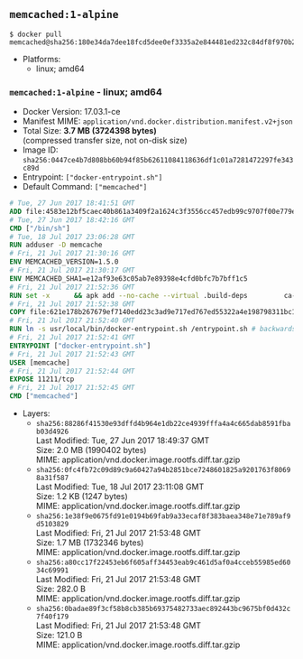 ## `memcached:1-alpine`

```console
$ docker pull memcached@sha256:180e34da7dee18fcd5dee0ef3335a2e844481ed232c84df8f970b2abf89b67e6
```

-	Platforms:
	-	linux; amd64

### `memcached:1-alpine` - linux; amd64

-	Docker Version: 17.03.1-ce
-	Manifest MIME: `application/vnd.docker.distribution.manifest.v2+json`
-	Total Size: **3.7 MB (3724398 bytes)**  
	(compressed transfer size, not on-disk size)
-	Image ID: `sha256:0447ce4b7d808bb60b94f85b62611084118636df1c01a7281472297fe343c89d`
-	Entrypoint: `["docker-entrypoint.sh"]`
-	Default Command: `["memcached"]`

```dockerfile
# Tue, 27 Jun 2017 18:41:51 GMT
ADD file:4583e12bf5caec40b861a3409f2a1624c3f3556cc457edb99c9707f00e779e45 in / 
# Tue, 27 Jun 2017 18:42:16 GMT
CMD ["/bin/sh"]
# Tue, 18 Jul 2017 23:06:28 GMT
RUN adduser -D memcache
# Fri, 21 Jul 2017 21:30:16 GMT
ENV MEMCACHED_VERSION=1.5.0
# Fri, 21 Jul 2017 21:30:17 GMT
ENV MEMCACHED_SHA1=e12af93e63c05ab7e89398e4cfd0bfc7b7bff1c5
# Fri, 21 Jul 2017 21:52:36 GMT
RUN set -x 		&& apk add --no-cache --virtual .build-deps 		ca-certificates 		coreutils 		cyrus-sasl-dev 		dpkg-dev dpkg 		gcc 		libc-dev 		libevent-dev 		libressl 		linux-headers 		make 		perl 		perl-utils 		tar 		&& wget -O memcached.tar.gz "https://memcached.org/files/memcached-$MEMCACHED_VERSION.tar.gz" 	&& echo "$MEMCACHED_SHA1  memcached.tar.gz" | sha1sum -c - 	&& mkdir -p /usr/src/memcached 	&& tar -xzf memcached.tar.gz -C /usr/src/memcached --strip-components=1 	&& rm memcached.tar.gz 		&& cd /usr/src/memcached 		&& ./configure 		--build="$(dpkg-architecture --query DEB_BUILD_GNU_TYPE)" 		--enable-sasl 	&& make -j "$(nproc)" 		&& make test 	&& make install 		&& cd / && rm -rf /usr/src/memcached 		&& runDeps="$( 		scanelf --needed --nobanner --recursive /usr/local 			| awk '{ gsub(/,/, "\nso:", $2); print "so:" $2 }' 			| sort -u 			| xargs -r apk info --installed 			| sort -u 	)" 	&& apk add --virtual .memcached-rundeps $runDeps 	&& apk del .build-deps 		&& memcached -V
# Fri, 21 Jul 2017 21:52:38 GMT
COPY file:621e178b267679ef7140edd23c3ad9e717ed767ed55322a4e198798311bc1d36 in /usr/local/bin/ 
# Fri, 21 Jul 2017 21:52:40 GMT
RUN ln -s usr/local/bin/docker-entrypoint.sh /entrypoint.sh # backwards compat
# Fri, 21 Jul 2017 21:52:41 GMT
ENTRYPOINT ["docker-entrypoint.sh"]
# Fri, 21 Jul 2017 21:52:43 GMT
USER [memcache]
# Fri, 21 Jul 2017 21:52:44 GMT
EXPOSE 11211/tcp
# Fri, 21 Jul 2017 21:52:45 GMT
CMD ["memcached"]
```

-	Layers:
	-	`sha256:88286f41530e93dffd4b964e1db22ce4939fffa4a4c665dab8591fbab03d4926`  
		Last Modified: Tue, 27 Jun 2017 18:49:37 GMT  
		Size: 2.0 MB (1990402 bytes)  
		MIME: application/vnd.docker.image.rootfs.diff.tar.gzip
	-	`sha256:0fc4fb72c09d89c9a60427a94b2851bce7248601825a9201763f80698a31f587`  
		Last Modified: Tue, 18 Jul 2017 23:11:08 GMT  
		Size: 1.2 KB (1247 bytes)  
		MIME: application/vnd.docker.image.rootfs.diff.tar.gzip
	-	`sha256:1e38f9e0675fd91e0194b69fab9a33ecaf8f383baea348e71e789af9d5103829`  
		Last Modified: Fri, 21 Jul 2017 21:53:48 GMT  
		Size: 1.7 MB (1732346 bytes)  
		MIME: application/vnd.docker.image.rootfs.diff.tar.gzip
	-	`sha256:a80cc17f22453eb6f605aff34453eab9c461d5af0a4cceb55985ed6034c69991`  
		Last Modified: Fri, 21 Jul 2017 21:53:48 GMT  
		Size: 282.0 B  
		MIME: application/vnd.docker.image.rootfs.diff.tar.gzip
	-	`sha256:0badae89f3cf58b8cb385b69375482733aec892443bc9675bf0d432c7f40f179`  
		Last Modified: Fri, 21 Jul 2017 21:53:48 GMT  
		Size: 121.0 B  
		MIME: application/vnd.docker.image.rootfs.diff.tar.gzip
